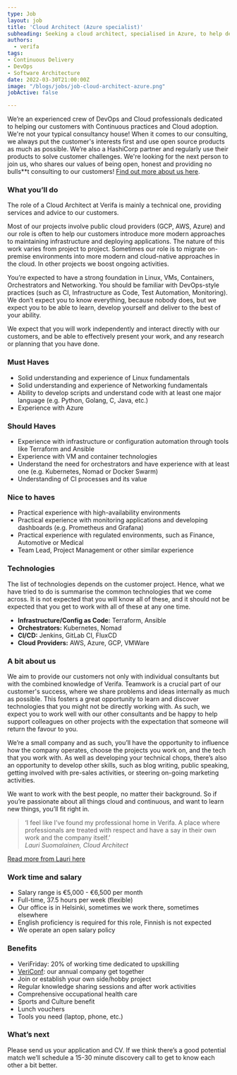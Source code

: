 ```yaml
---
type: Job
layout: job
title: 'Cloud Architect (Azure specialist)'
subheading: Seeking a cloud architect, specialised in Azure, to help deliver expert services around all things continuous, cloud and devops to our customers
authors:
  - verifa
tags:
- Continuous Delivery
- DevOps
- Software Architecture
date: 2022-03-30T21:00:00Z
image: "/blogs/jobs/job-cloud-architect-azure.png"
jobActive: false

---
```


We’re an experienced crew of DevOps and Cloud professionals dedicated to helping our customers with Continuous practices and Cloud adoption. We're not your typical consultancy house! When it comes to our consulting, we always put the customer's interests first and use open source products as much as possible. We’re also a HashiCorp partner and regularly use their products to solve customer challenges. We're looking for the next person to join us, who shares our values of being open, honest and providing no bulls**t consulting to our customers! [Find out more about us here](https://verifa.io/company).

### What you’ll do

The role of a Cloud Architect at Verifa is mainly a technical one, providing services and advice to our customers.

Most of our projects involve public cloud providers (GCP, AWS, Azure) and our role is often to help our customers introduce more modern approaches to maintaining infrastructure and deploying applications. The nature of this work varies from project to project. Sometimes our role is to migrate on-premise environments into more modern and cloud-native approaches in the cloud. In other projects we boost ongoing activities.

You’re expected to have a strong foundation in Linux, VMs, Containers, Orchestrators and Networking. You should be familiar with DevOps-style practices (such as CI, Infrastructure as Code, Test Automation, Monitoring). We don’t expect you to know everything, because nobody does, but we expect you to be able to learn, develop yourself and deliver to the best of your ability.

We expect that you will work independently and interact directly with our customers, and be able to effectively present your work, and any research or planning that you have done.

### Must Haves

* Solid understanding and experience of Linux fundamentals
* Solid understanding and experience of Networking fundamentals
* Ability to develop scripts and understand code with at least one major language (e.g. Python, Golang, C, Java, etc.)
* Experience with Azure

### Should Haves

* Experience with infrastructure or configuration automation through tools like Terraform and Ansible
* Experience with VM and container technologies
* Understand the need for orchestrators and have experience with at least one (e.g. Kubernetes, Nomad or Docker Swarm)
* Understanding of CI processes and its value

### Nice to haves

* Practical experience with high-availability environments
* Practical experience with monitoring applications and developing dashboards (e.g. Prometheus and Grafana)
* Practical experience with regulated environments, such as Finance, Automotive or Medical
* Team Lead, Project Management or other similar experience

### Technologies

The list of technologies depends on the customer project. Hence, what we have tried to do is summarise the common technologies that we come across. It is not expected that you will know all of these, and it should not be expected that you get to work with all of these at any one time.

* **Infrastructure/Config as Code:** Terraform, Ansible
* **Orchestrators:** Kubernetes, Nomad
* **CI/CD:** Jenkins, GitLab CI, FluxCD
* **Cloud Providers:** AWS, Azure, GCP, VMWare

### A bit about us

We aim to provide our customers not only with individual consultants but with the combined knowledge of Verifa. Teamwork is a crucial part of our customer's success, where we share problems and ideas internally as much as possible. This fosters a great opportunity to learn and discover technologies that you might not be directly working with. As such, we expect you to work well with our other consultants and be happy to help support colleagues on other projects with the expectation that someone will return the favour to you.

We’re a small company and as such, you’ll have the opportunity to influence how the company operates, choose the projects you work on, and the tech that you work with. As well as developing your technical chops, there’s also an opportunity to develop other skills, such as blog writing, public speaking, getting involved with pre-sales activities, or steering on-going marketing activities.

We want to work with the best people, no matter their background. So if you’re passionate about all things cloud and continuous, and want to learn new things, you’ll fit right in.

<blockquote>
  ‘I feel like I’ve found my professional home in Verifa. A place where professionals are treated with respect and have a say in their own work and the company itself.’
  <br/>
  <cite>Lauri Suomalainen, Cloud Architect</cite>
</blockquote>

[Read more from Lauri here](https://verifa.io/blog/one-year-at-verifa-a-retrospective)

### Work time and salary

* Salary range is €5,000 - €6,500 per month
* Full-time, 37.5 hours per week (flexible)
* Our office is in Helsinki, sometimes we work there, sometimes elsewhere
* English proficiency is required for this role, Finnish is not expected
* We operate an open salary policy

### Benefits

* VeriFriday: 20% of working time dedicated to upskilling
* [VeriConf](https://verifa.io/blog/vericonf-2021-re-connecting-learning-and-teamwork): our annual company get together
* Join or establish your own side/hobby project
* Regular knowledge sharing sessions and after work activities
* Comprehensive occupational health care
* Sports and Culture benefit
* Lunch vouchers
* Tools you need (laptop, phone, etc.)

### What’s next

Please send us your application and CV. If we think there’s a good potential match we’ll schedule a 15-30 minute discovery call to get to know each other a bit better.
